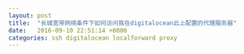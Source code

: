 ```yaml
---
layout: post
title:  "长城宽带网络条件下如何访问我在digitalocean云上配置的代理服务器"
date:   2016-09-10 22:51:14 +0800
categories: ssh digitalocean localforward proxy
---
```

